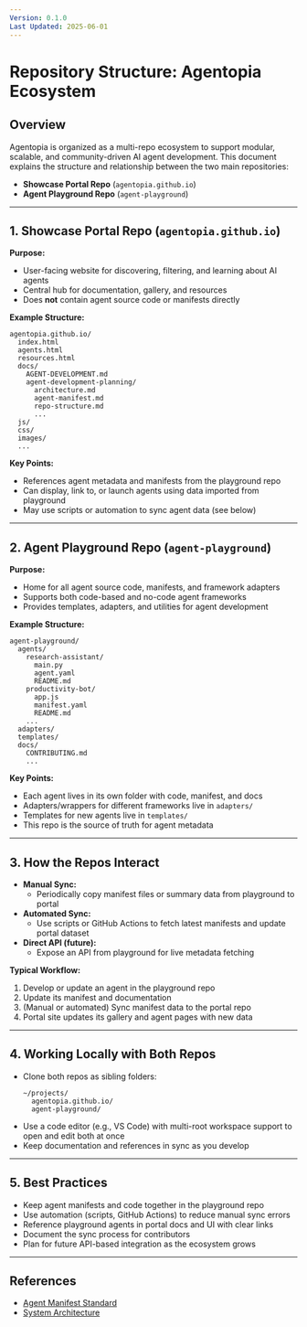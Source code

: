 ```yaml
---
Version: 0.1.0
Last Updated: 2025-06-01
---
```


# Repository Structure: Agentopia Ecosystem

## Overview

Agentopia is organized as a multi-repo ecosystem to support modular, scalable, and community-driven AI agent development. This document explains the structure and relationship between the two main repositories:

- **Showcase Portal Repo** (`agentopia.github.io`)
- **Agent Playground Repo** (`agent-playground`)

---

## 1. Showcase Portal Repo (`agentopia.github.io`)

**Purpose:**

- User-facing website for discovering, filtering, and learning about AI agents
- Central hub for documentation, gallery, and resources
- Does **not** contain agent source code or manifests directly

**Example Structure:**

```
agentopia.github.io/
  index.html
  agents.html
  resources.html
  docs/
    AGENT-DEVELOPMENT.md
    agent-development-planning/
      architecture.md
      agent-manifest.md
      repo-structure.md
      ...
  js/
  css/
  images/
  ...
```

**Key Points:**

- References agent metadata and manifests from the playground repo
- Can display, link to, or launch agents using data imported from playground
- May use scripts or automation to sync agent data (see below)

---

## 2. Agent Playground Repo (`agent-playground`)

**Purpose:**

- Home for all agent source code, manifests, and framework adapters
- Supports both code-based and no-code agent frameworks
- Provides templates, adapters, and utilities for agent development

**Example Structure:**

```
agent-playground/
  agents/
    research-assistant/
      main.py
      agent.yaml
      README.md
    productivity-bot/
      app.js
      manifest.yaml
      README.md
    ...
  adapters/
  templates/
  docs/
    CONTRIBUTING.md
    ...
```

**Key Points:**

- Each agent lives in its own folder with code, manifest, and docs
- Adapters/wrappers for different frameworks live in `adapters/`
- Templates for new agents live in `templates/`
- This repo is the source of truth for agent metadata

---

## 3. How the Repos Interact

- **Manual Sync:**
  - Periodically copy manifest files or summary data from playground to portal
- **Automated Sync:**
  - Use scripts or GitHub Actions to fetch latest manifests and update portal dataset
- **Direct API (future):**
  - Expose an API from playground for live metadata fetching

**Typical Workflow:**

1. Develop or update an agent in the playground repo
2. Update its manifest and documentation
3. (Manual or automated) Sync manifest data to the portal repo
4. Portal site updates its gallery and agent pages with new data

---

## 4. Working Locally with Both Repos

- Clone both repos as sibling folders:
  ```
  ~/projects/
    agentopia.github.io/
    agent-playground/
  ```
- Use a code editor (e.g., VS Code) with multi-root workspace support to open and edit both at once
- Keep documentation and references in sync as you develop

---

## 5. Best Practices

- Keep agent manifests and code together in the playground repo
- Use automation (scripts, GitHub Actions) to reduce manual sync errors
- Reference playground agents in portal docs and UI with clear links
- Document the sync process for contributors
- Plan for future API-based integration as the ecosystem grows

---

## References

- [Agent Manifest Standard](./agent-manifest.md)
- [System Architecture](./architecture.md)
